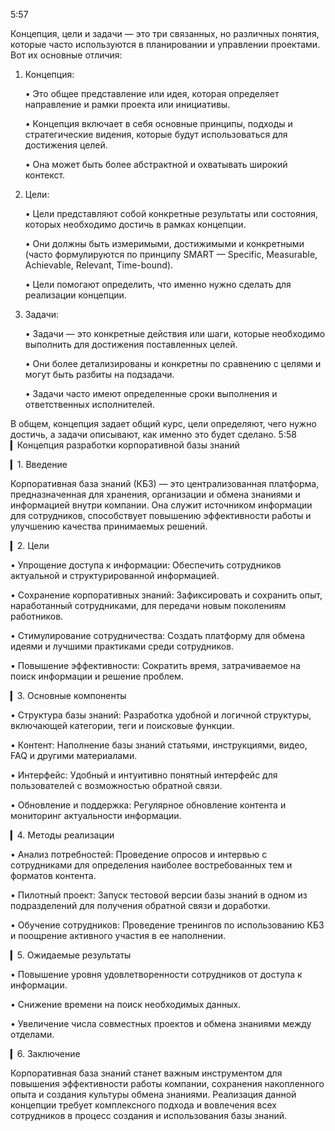 5:57

Концепция, цели и задачи — это три связанных, но различных понятия, которые часто используются в планировании и управлении проектами. Вот их основные отличия:

1. Концепция:

   • Это общее представление или идея, которая определяет направление и рамки проекта или инициативы.

   • Концепция включает в себя основные принципы, подходы и стратегические видения, которые будут использоваться для достижения целей.

   • Она может быть более абстрактной и охватывать широкий контекст.

2. Цели:

   • Цели представляют собой конкретные результаты или состояния, которых необходимо достичь в рамках концепции.

   • Они должны быть измеримыми, достижимыми и конкретными (часто формулируются по принципу SMART — Specific, Measurable, Achievable, Relevant, Time-bound).

   • Цели помогают определить, что именно нужно сделать для реализации концепции.

3. Задачи:

   • Задачи — это конкретные действия или шаги, которые необходимо выполнить для достижения поставленных целей.

   • Они более детализированы и конкретны по сравнению с целями и могут быть разбиты на подзадачи.

   • Задачи часто имеют определенные сроки выполнения и ответственных исполнителей.

В общем, концепция задает общий курс, цели определяют, чего нужно достичь, а задачи описывают, как именно это будет сделано.
5:58
▎Концепция разработки корпоративной базы знаний

▎1. Введение

Корпоративная база знаний (КБЗ) — это централизованная платформа, предназначенная для хранения, организации и обмена знаниями и информацией внутри компании. Она служит источником информации для сотрудников, способствует повышению эффективности работы и улучшению качества принимаемых решений.

▎2. Цели

• Упрощение доступа к информации: Обеспечить сотрудников актуальной и структурированной информацией.

• Сохранение корпоративных знаний: Зафиксировать и сохранить опыт, наработанный сотрудниками, для передачи новым поколениям работников.

• Стимулирование сотрудничества: Создать платформу для обмена идеями и лучшими практиками среди сотрудников.

• Повышение эффективности: Сократить время, затрачиваемое на поиск информации и решение проблем.

▎3. Основные компоненты

• Структура базы знаний: Разработка удобной и логичной структуры, включающей категории, теги и поисковые функции.

• Контент: Наполнение базы знаний статьями, инструкциями, видео, FAQ и другими материалами.

• Интерфейс: Удобный и интуитивно понятный интерфейс для пользователей с возможностью обратной связи.

• Обновление и поддержка: Регулярное обновление контента и мониторинг актуальности информации.

▎4. Методы реализации

• Анализ потребностей: Проведение опросов и интервью с сотрудниками для определения наиболее востребованных тем и форматов контента.

• Пилотный проект: Запуск тестовой версии базы знаний в одном из подразделений для получения обратной связи и доработки.

• Обучение сотрудников: Проведение тренингов по использованию КБЗ и поощрение активного участия в ее наполнении.

▎5. Ожидаемые результаты

• Повышение уровня удовлетворенности сотрудников от доступа к информации.

• Снижение времени на поиск необходимых данных.

• Увеличение числа совместных проектов и обмена знаниями между отделами.

▎6. Заключение

Корпоративная база знаний станет важным инструментом для повышения эффективности работы компании, сохранения накопленного опыта и создания культуры обмена знаниями. Реализация данной концепции требует комплексного подхода и вовлечения всех сотрудников в процесс создания и использования базы знаний.
